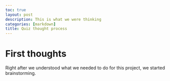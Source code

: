 ```yaml
---
toc: true
layout: post
description: This is what we were thinking 
categories: [markdown]
title: Quiz thought process
---
```

# First thoughts
Right after we understood what we needed to do for this project, we started brainstorming. 